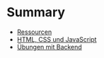 # Summary

- [Ressourcen](./resources.md)
- [HTML, CSS und JavaScript](./html_css_js.md)
- [Übungen mit Backend](./backend.md)
